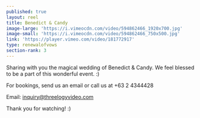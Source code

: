 ```yaml
---
published: true
layout: reel
title: Benedict & Candy
image-large: 'https://i.vimeocdn.com/video/594862466_1920x700.jpg'
image-small: 'https://i.vimeocdn.com/video/594862466_750x500.jpg'
link: 'https://player.vimeo.com/video/181772917'
type: renewalofvows
section-rank: 3
---
```

Sharing with you the magical wedding of Benedict & Candy. We feel blessed to be a part of this wonderful event. :) 

For bookings, send us an email or call us at +63 2 4344428

Email: inquiry@threelogyvideo.com

Thank you for watching! :)
